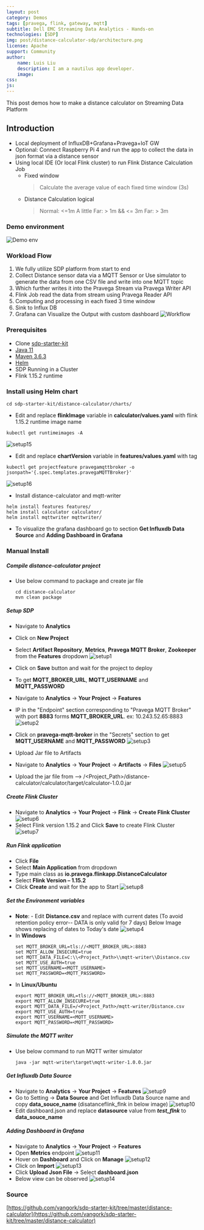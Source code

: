 ```yaml
---
layout: post
category: Demos
tags: [pravega, flink, gateway, mqtt]
subtitle: Dell EMC Streaming Data Analytics - Hands-on
technologies: [SDP]
img: post/distance-calculator-sdp/architecture.png
license: Apache
support: Community
author: 
    name: Luis Liu
    description: I am a nautilus app developer.
    image:
css: 
js: 
---
```


This post demos how to make a distance calculator on Streaming Data Platform
<!--more-->

## Introduction

- Local deployment of InfluxDB+Grafana+Pravega+IoT GW 
- Optional: Connect Raspberry Pi 4 and run the app to collect the data in json format via a distance sensor
- Using local IDE (Or local Flink cluster) to run Flink Distance Calculation Job
    - Fixed window
        > Calculate the average value of each fixed time window (3s)
    - Distance Calculation logical
        > Normal: <=1m
        > A little Far: > 1m && <= 3m
        > Far: > 3m

### Demo environment
![Demo env]({{site.baseurl}}/assets/heliumjk/images/post/distance-calculator-sdp/architecture.png)

### Workload Flow
1. We fully utilize SDP platform from start to end
2. Collect Distance sensor data via a MQTT Sensor or Use simulator to generate the data from one CSV file and write into one MQTT topic
3. Which further writes it into the Pravega Stream via Pravega Writer API
4. Flink Job read the data from stream using Pravega Reader API
5. Computing and processing in each fixed 3 time window
6. Sink to Influx DB
7. Grafana can Visualize the Output with custom dashboard
![Workflow]({{site.baseurl}}/assets/heliumjk/images/post/distance-calculator-sdp/workflow.png)


### Prerequisites
- Clone [sdp-starter-kit](https://github.com/vangork/sdp-starter-kit)
- [Java 11](https://www.oracle.com/java/technologies/downloads/#java11)
- [Maven 3.6.3](https://archive.apache.org/dist/maven/maven-3/3.6.3/)
- [Helm](https://helm.sh/docs/intro/install/)
- SDP Running in a Cluster
- Flink 1.15.2 runtime

### Install using Helm chart
```
cd sdp-starter-kit/distance-calculator/charts/
```
- Edit and replace **flinkImage** variable in **calculator/values.yaml** with flink 1.15.2 runtime image name
```
kubectl get runtimeimages -A
```
![setup15]({{site.baseurl}}/assets/heliumjk/images/post/distance-calculator-sdp/setup15.png)

- Edit and replace **chartVersion** variable in **features/values.yaml** with tag
```
kubectl get projectfeature pravegamqttbroker -o jsonpath='{.spec.templates.pravegaMQTTBroker}'
```
![setup16]({{site.baseurl}}/assets/heliumjk/images/post/distance-calculator-sdp/setup16.png)
- Install distance-calculator and mqtt-writer 
```
helm install features features/
helm install calculator calculator/
helm install mqttwriter mqttwriter/
```
- To visualize the grafana dashboard go to section **Get Influxdb Data Source** and **Adding Dashboard in Grafana**

### Manual Install

##### Compile distance-calculator project
- Use below command to package and create jar file
    ```
    cd distance-calculator
    mvn clean package
    ```

##### Setup SDP 
- Navigate to **Analytics**
- Click on **New Project**
- Select **Artifact Repository**, **Metrics**, **Pravega MQTT Broker**, **Zookeeper** from the **Features** dropdown
![setup1]({{site.baseurl}}/assets/heliumjk/images/post/distance-calculator-sdp/setup1.png)
- Click on **Save** button and wait for the project to deploy
- To get **MQTT_BROKER_URL**, **MQTT_USERNAME** and **MQTT_PASSWORD**
- Navigate to **Analytics** → **Your Project** → **Features**
- IP in the "Endpoint" section corresponding to "Pravega MQTT Broker" with port **8883** forms **MQTT_BROKER_URL**. ex: 10.243.52.65:8883
![setup2]({{site.baseurl}}/assets/heliumjk/images/post/distance-calculator-sdp/setup2.png)
- Click on **pravega-mqtt-broker** in the "Secrets" section to get **MQTT_USERNAME** and **MQTT_PASSWORD**
![setup3]({{site.baseurl}}/assets/heliumjk/images/post/distance-calculator-sdp/setup3.png)

- Upload Jar file to Artifacts
- Navigate to **Analytics** → **Your Project** → **Artifacts** → **Files**
![setup5]({{site.baseurl}}/assets/heliumjk/images/post/distance-calculator-sdp/setup5.png)
- Upload the jar file from –> /<Project_Path>/distance-calculator/calculator/target/calculator-1.0.0.jar

##### Create Flink Cluster
- Navigate to **Analytics** → **Your Project** → **Flink** → **Create Flink Cluster**
![setup6]({{site.baseurl}}/assets/heliumjk/images/post/distance-calculator-sdp/setup6.png)
- Select Flink version 1.15.2 and Click **Save** to create Flink Cluster
![setup7]({{site.baseurl}}/assets/heliumjk/images/post/distance-calculator-sdp/setup7.png)

##### Run Flink application
- Click **File** 
- Select **Main Application** from dropdown
- Type main class as **io.pravega.flinkapp.DistanceCalculator**
- Select **Flink Version – 1.15.2**
- Click **Create** and wait for the app to Start 
![setup8]({{site.baseurl}}/assets/heliumjk/images/post/distance-calculator-sdp/setup8.png)

##### Set the Environment variables
- **Note**: -  Edit **Distance.csv** and replace with current dates (To avoid retention policy error-- DATA is only valid for 7 days)
Below Image shows replacing of dates to Today's date
![setup4]({{site.baseurl}}/assets/heliumjk/images/post/distance-calculator-sdp/setup4.png)
- In **Windows**
    ```
    set MQTT_BROKER_URL=tls://<MQTT_BROKER_URL>:8883
    set MQTT_ALLOW_INSECURE=true
    set MQTT_DATA_FILE=C:\\<Project_Path>\\mqtt-writer\\Distance.csv
    set MQTT_USE_AUTH=true
    set MQTT_USERNAME=<MQTT_USERNAME>
    set MQTT_PASSWORD=<MQTT_PASSWORD>
    ```
- In **Linux/Ubuntu**
    ```
    export MQTT_BROKER_URL=tls://<MQTT_BROKER_URL>:8883
    export MQTT_ALLOW_INSECURE=true
    export MQTT_DATA_FILE=/<Project_Path>/mqtt-writer/Distance.csv
    export MQTT_USE_AUTH=true
    export MQTT_USERNAME=<MQTT_USERNAME>
    export MQTT_PASSWORD=<MQTT_PASSWORD>
    ```

##### Simulate the MQTT writer
- Use below command to run MQTT writer simulator
    ```
    java -jar mqtt-writer\target\mqtt-writer-1.0.0.jar
    ```

##### Get Influxdb Data Source
- Navigate to **Analytics** → **Your Project** → **Features**
![setup9]({{site.baseurl}}/assets/heliumjk/images/post/distance-calculator-sdp/setup9.png)
- Go to Setting → **Data Source** and  Get Influxdb Data Source name and copy **data_souce_name** (disatanceflink_flnk in below image)
![setup10]({{site.baseurl}}/assets/heliumjk/images/post/distance-calculator-sdp/setup10.png)
- Edit dashboard.json and replace **datasource** value from ***test_flnk*** to **data_souce_name**

##### Adding Dashboard in Grafana
- Navigate to **Analytics** → **Your Project** → **Features**
- Open **Metrics** endpoint
![setup11]({{site.baseurl}}/assets/heliumjk/images/post/distance-calculator-sdp/setup11.png)
- Hover on **Dashboard** and Click on **Manage**
![setup12]({{site.baseurl}}/assets/heliumjk/images/post/distance-calculator-sdp/setup12.png)
- Click on **Import**
![setup13]({{site.baseurl}}/assets/heliumjk/images/post/distance-calculator-sdp/setup13.png)
- Click **Upload Json File** → Select **dashboard.json**
- Below view can be observed
![setup14]({{site.baseurl}}/assets/heliumjk/images/post/distance-calculator-sdp/setup14.png)

### Source
[https://github.com/vangork/sdp-starter-kit/tree/master/distance-calculator](https://github.com/vangork/sdp-starter-kit/tree/master/distance-calculator)